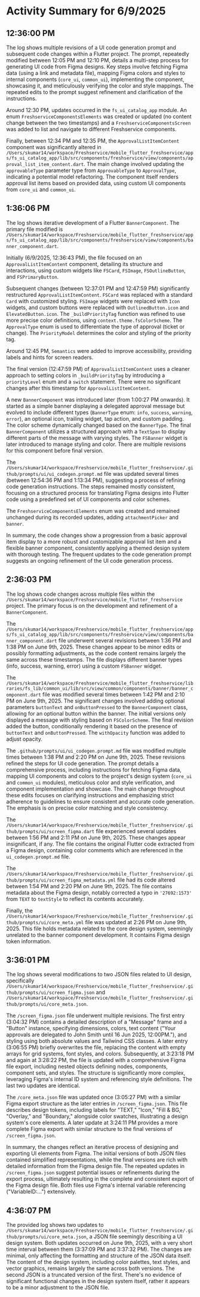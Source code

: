 # Activity Summary for 6/9/2025

## 12:36:00 PM
The log shows multiple revisions of a UI code generation prompt and subsequent code changes within a Flutter project.  The prompt, repeatedly modified between 12:05 PM and 12:10 PM, details a multi-step process for generating UI code from Figma designs.  Key steps involve fetching Figma data (using a link and metadata file), mapping Figma colors and styles to internal components (`core_ui`, `common_ui`), implementing the component, showcasing it, and meticulously verifying the color and style mappings.  The repeated edits to the prompt suggest refinement and clarification of the instructions.

Around 12:30 PM, updates occurred in the `fs_ui_catalog_app` module.  An enum `FreshserviceComponentsElements` was created or updated (no content change between the two timestamps) and a `FreshserviceComponentsScreen` was added to list and navigate to different Freshservice components.

Finally, between 12:34 PM and 12:35 PM, the `ApprovalListItemContent` component was significantly altered in `/Users/skumar14/workspace/Freshservice/mobile_flutter_freshservice/apps/fs_ui_catalog_app/lib/src/components/freshservice/view/components/approval_list_item_content.dart`. The main change involved updating the `approvableType` parameter type from `ApprovableType` to `ApprovalType`, indicating a potential model refactoring.  The component itself renders approval list items based on provided data, using custom UI components from `core_ui` and `common_ui`.


## 1:36:06 PM
The log shows iterative development of a Flutter `BannerComponent`.  The primary file modified is `/Users/skumar14/workspace/Freshservice/mobile_flutter_freshservice/apps/fs_ui_catalog_app/lib/src/components/freshservice/view/components/banner_component.dart`.

Initially (6/9/2025, 12:36:43 PM), the file focused on an `ApprovalListItemContent` component, detailing its structure and interactions, using custom widgets like `FSCard`, `FSImage`, `FSOutlineButton`, and `FSPrimaryButton`.

Subsequent changes (between 12:37:01 PM and 12:47:59 PM) significantly restructured `ApprovalListItemContent`.  `FSCard` was replaced with a standard `Card` with customized styling.  `FSImage` widgets were replaced with `Icon` widgets,  and custom buttons were replaced with `OutlinedButton.icon` and `ElevatedButton.icon`.  The `_buildPriorityTag` function was refined to use more precise color definitions, using `context.theme.fsColorScheme`. The `ApprovalType` enum is used to differentiate the type of approval (ticket or change). The `PriorityModel` determines the color and styling of the priority tag.

Around 12:45 PM,  `Semantics` were added to improve accessibility, providing labels and hints for screen readers.

The final version (12:47:59 PM) of `ApprovalListItemContent` uses a cleaner approach to setting colors in `_buildPriorityTag` by introducing a `priorityLevel` enum and a `switch` statement.  There were no significant changes after this timestamp for `ApprovalListItemContent`.

A new `BannerComponent` was introduced later (from 1:00:27 PM onwards).   It started as a simple banner displaying a delegated approval message but evolved to include different types (`BannerType` enum: `info`, `success`, `warning`, `error`), an optional icon, trailing widget, tap action, and custom padding.  The color scheme dynamically changed based on the `BannerType`. The final `BannerComponent` utilizes a structured approach with a `TextSpan` to display different parts of the message with varying styles. The `FSBanner` widget is later introduced to manage styling and color. There are multiple revisions for this component before final version.

The `/Users/skumar14/workspace/Freshservice/mobile_flutter_freshservice/.github/prompts/ui/ui_codegen.prompt.md` file was updated several times (between 12:54:36 PM and 1:13:34 PM), suggesting a process of refining code generation instructions.  The steps remained mostly consistent, focusing on a structured process for translating Figma designs into Flutter code using a predefined set of UI components and color schemes.

The `FreshserviceComponentsElements` enum was created and remained unchanged during its recorded updates, adding `attachmentPicker` and `banner`.


In summary, the code changes show a progression from a basic approval item display to a more robust and customizable approval list item and a flexible banner component, consistently applying a themed design system with thorough testing.  The frequent updates to the code generation prompt suggests an ongoing refinement of the UI code generation process.


## 2:36:03 PM
The log shows code changes across multiple files within the `/Users/skumar14/workspace/Freshservice/mobile_flutter_freshservice` project.  The primary focus is on the development and refinement of a `BannerComponent`.

The `/Users/skumar14/workspace/Freshservice/mobile_flutter_freshservice/apps/fs_ui_catalog_app/lib/src/components/freshservice/view/components/banner_component.dart` file underwent several revisions between 1:36 PM and 1:38 PM on June 9th, 2025.  These changes appear to be minor edits or possibly formatting adjustments, as the code content remains largely the same across these timestamps. The file displays different banner types (info, success, warning, error) using a custom `FSBanner` widget.


The `/Users/skumar14/workspace/Freshservice/mobile_flutter_freshservice/libraries/fs_lib/common_ui/lib/src/view/common/components/banner/banner_component.dart` file was modified several times between 1:42 PM and 2:10 PM on June 9th, 2025.  The significant changes involved adding optional parameters `buttonText` and `onButtonPressed` to the `BannerComponent` class, allowing for an optional button within the banner.  The initial versions only displayed a message with styling based on `FSColorScheme`.  The final revision added the button, conditionally rendering it based on the presence of `buttonText` and `onButtonPressed`. The `withOpacity` function was added to adjust opacity.



The `.github/prompts/ui/ui_codegen.prompt.md` file was modified multiple times between 1:38 PM and 2:20 PM on June 9th, 2025. These revisions refined the steps for UI code generation.  The prompt details a comprehensive process, including instructions for fetching Figma data, mapping UI components and colors to the project's design system (`core_ui` and `common_ui` modules), meticulous color and style verification, and component implementation and showcase. The main change throughout these edits focuses on clarifying instructions and emphasizing strict adherence to guidelines to ensure consistent and accurate code generation.  The emphasis is on precise color matching and style consistency.

The `/Users/skumar14/workspace/Freshservice/mobile_flutter_freshservice/.github/prompts/ui/screen_figma.dart` file experienced several updates between 1:56 PM and 2:11 PM on June 9th, 2025.  These changes appear insignificant, if any.  The file contains the original Flutter code extracted from a Figma design, containing color comments which are referenced in the `ui_codegen.prompt.md` file.


The `/Users/skumar14/workspace/Freshservice/mobile_flutter_freshservice/.github/prompts/ui/screen_figma_metadata.yml` file had its code altered between 1:54 PM and 2:20 PM on June 9th, 2025.  The file contains metadata about the Figma design, notably corrected a typo in `'27692:1573'` from `TEXT` to `textStyle` to reflect its contents accurately.


Finally, the `/Users/skumar14/workspace/Freshservice/mobile_flutter_freshservice/.github/prompts/ui/core_meta.yml` file was updated at 2:26 PM on June 9th, 2025. This file holds metadata related to the core design system, seemingly unrelated to the banner component development.  It contains Figma design token information.


## 3:36:01 PM
The log shows several modifications to two JSON files related to UI design, specifically `/Users/skumar14/workspace/Freshservice/mobile_flutter_freshservice/.github/prompts/ui/screen_figma.json` and `/Users/skumar14/workspace/Freshservice/mobile_flutter_freshservice/.github/prompts/ui/core_meta.json`.


The `/screen_figma.json` file underwent multiple revisions.  The first entry (3:04:32 PM) contains a detailed description of a "Message" frame and a "Button" instance, specifying dimensions, colors, text content ("Your approvals are delegated to John Smith until 16 Jun 2025, 12:00PM."), and styling using both absolute values and Tailwind CSS classes. A later entry (3:06:55 PM) briefly overwrites the file, replacing the content with empty arrays for grid systems, font styles, and colors.  Subsequently, at 3:23:18 PM and again at 3:28:22 PM, the file is updated with a comprehensive Figma file export, including nested objects defining nodes, components, component sets, and styles.  The structure is significantly more complex, leveraging Figma's internal ID system and referencing style definitions.  The last two updates are identical.

The `/core_meta.json` file was updated once (3:05:27 PM) with a similar Figma export structure as the later entries in `/screen_figma.json`. This file describes design tokens, including labels for "TEXT," "Icon," "Fill & BG," "Overlay," and "Boundary," alongside color swatches, illustrating a design system's core elements.  A later update at 3:24:11 PM provides a more complete Figma export with  similar structure to the final versions of `/screen_figma.json`.

In summary, the changes reflect an iterative process of designing and exporting UI elements from Figma.  The initial versions of both JSON files contained simplified representations, while the final versions are rich with detailed information from the Figma design file.  The repeated updates in `/screen_figma.json` suggest potential issues or refinements during the export process, ultimately resulting in the complete and consistent export of the Figma design file.  Both files use Figma's internal variable referencing ("VariableID:...") extensively.


## 4:36:07 PM
The provided log shows two updates to `/Users/skumar14/workspace/Freshservice/mobile_flutter_freshservice/.github/prompts/ui/core_meta.json`, a JSON file seemingly describing a UI design system.  Both updates occurred on June 9th, 2025, with a very short time interval between them (3:37:09 PM and 3:37:32 PM).  The changes are minimal, only affecting the formatting and structure of the JSON data itself.  The content of the design system, including color palettes, text styles, and vector graphics, remains largely the same across both versions. The second JSON is a truncated version of the first. There's no evidence of significant functional changes in the design system itself, rather it appears to be a minor adjustment to the JSON file.
